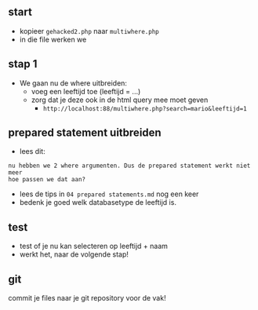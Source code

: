 ## start

- kopieer `gehacked2.php` naar `multiwhere.php`
- in die file werken we

## stap 1

- We gaan nu de where uitbreiden:
    - voeg een leeftijd toe (leeftijd = ...)
    - zorg dat je deze ook in de html query mee moet geven 
        - `http://localhost:88/multiwhere.php?search=mario&leeftijd=1`

## prepared statement uitbreiden

- lees dit:
```
nu hebben we 2 where argumenten. Dus de prepared statement werkt niet meer
hoe passen we dat aan?
```
- lees de tips in `04 prepared statements.md` nog een keer
- bedenk je goed welk databasetype de leeftijd is.

## test

- test of je nu kan selecteren op leeftijd + naam
- werkt het, naar de volgende stap!

## git

commit je files naar je git repository voor de vak!